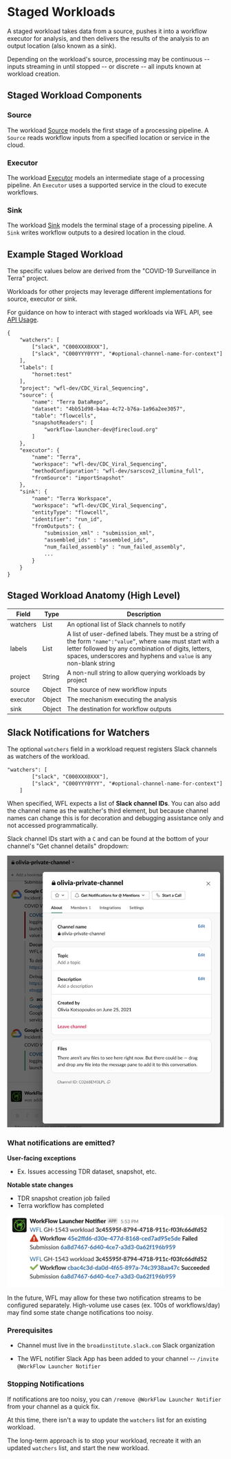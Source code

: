 # Staged Workloads

A staged workload takes data from a source,
pushes it into a workflow executor for analysis,
and then delivers the results of the analysis
to an output location (also known as a sink).

Depending on the workload's source, processing may be
continuous -- inputs streaming in until stopped --
or discrete -- all inputs known at workload creation.

## Staged Workload Components
### Source
The workload [Source](./staged-source.md) models the first stage of a processing pipeline.
A `Source` reads workflow inputs from a specified location
or service in the cloud.

### Executor
The workload [Executor](./staged-executor.md) models an intermediate stage of a processing pipeline.
An `Executor` uses a supported service in the cloud to execute workflows.

### Sink
The workload [Sink](./staged-sink.md) models the terminal stage of a processing pipeline.
A `Sink` writes workflow outputs to a desired location in the cloud.

## Example Staged Workload
The specific values below are derived from the
"COVID-19 Surveillance in Terra" project.

Workloads for other projects may leverage different implementations
for source, executor or sink.

For guidance on how to interact with staged workloads
via WFL API, see [API Usage](./staged-api-usage.md).

```
{
    "watchers": [
        ["slack", "C000XXX0XXX"],
        ["slack", "C000YYY0YYY", "#optional-channel-name-for-context"]
    ],
    "labels": [
        "hornet:test"
    ],
    "project": "wfl-dev/CDC_Viral_Sequencing",
    "source": {
        "name": "Terra DataRepo",
        "dataset": "4bb51d98-b4aa-4c72-b76a-1a96a2ee3057",
        "table": "flowcells",
        "snapshotReaders": [
            "workflow-launcher-dev@firecloud.org"
        ]
    },
    "executor": {
        "name": "Terra",
        "workspace": "wfl-dev/CDC_Viral_Sequencing",
        "methodConfiguration": "wfl-dev/sarscov2_illumina_full",
        "fromSource": "importSnapshot"
    },
    "sink": {
        "name": "Terra Workspace",
        "workspace": "wfl-dev/CDC_Viral_Sequencing",
        "entityType": "flowcell",
        "identifier": "run_id",
        "fromOutputs": {
            "submission_xml" : "submission_xml",
            "assembled_ids" : "assembled_ids",
            "num_failed_assembly" : "num_failed_assembly",
            ...
        }
    }
}
```

## Staged Workload Anatomy (High Level)

| Field    | Type   | Description                                                                                                                                                                                                                                 |
|----------|--------|----------------------------------------------------------------------------------------------------------------------------------------------------------------------------------------------------------------------------------------------|
| watchers | List   | An optional list of Slack channels to notify                                                                                                                                                                                                 |
| labels   | List   | A list of user-defined labels. They must be a string of the form `"name":"value”`, where `name` must start with a letter followed by any combination of digits, letters, spaces, underscores and hyphens and `value` is any non-blank string |
| project  | String | A non-null string to allow querying workloads by project                                                                                                                                                                                     |
| source   | Object | The source of new workflow inputs                                                                                                                                                                                                            |
| executor | Object | The mechanism executing the analysis                                                                                                                                                                                                         |
| sink     | Object | The destination for workflow outputs                                                                                                                                                                                                         |


## Slack Notifications for Watchers

The optional `watchers` field in a workload request
registers Slack channels as watchers of the workload.

```
"watchers": [
        ["slack", "C000XXX0XXX"],
        ["slack", "C000YYY0YYY", "#optional-channel-name-for-context"]
    ]
```

When specified, WFL expects a list of **Slack channel IDs**.
You can also add the channel name as the watcher's third element,
but because channel names can change this is for decoration
and debugging assistance only and not accessed programmatically.

Slack channel IDs start with a `C` and can be found at the bottom
of your channel's "Get channel details" dropdown:

![](assets/staged-workload/channel-id.png)

### What notifications are emitted?

**User-facing exceptions**
- Ex. Issues accessing TDR dataset, snapshot, etc.

**Notable state changes**
- TDR snapshot creation job failed
- Terra workflow has completed

![](assets/staged-workload/workflow-finished-notifications.png)

In the future, WFL may allow for these two notification streams
to be configured separately.
High-volume use cases (ex. 100s of workflows/day) may find
some state change notifications too noisy.

### Prerequisites

- Channel must live in the `broadinstitute.slack.com`
  Slack organization

- The WFL notifier Slack App has been added to your channel --
  `/invite @WorkFlow Launcher Notifier`

### Stopping Notifications

If notifications are too noisy, you can `/remove @WorkFlow Launcher Notifier`
from your channel as a quick fix.

At this time, there isn't a way to update the `watchers` list
for an existing workload.

The long-term approach is to stop your workload,
recreate it with an updated `watchers` list,
and start the new workload.
